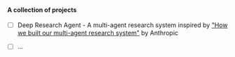#### A collection of projects

- [ ] Deep Research Agent - A multi-agent research system inspired by ["How we built our multi-agent research system"](https://www.anthropic.com/engineering/built-multi-agent-research-system) by Anthropic

- [ ] ...
